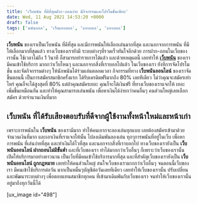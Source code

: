 ```yaml
---
title: 'เว็บพนัน ที่ดีที่สุดฝาก-ถอนง่าย มีกิจกรรมและโปรโมชั่นเพียบ'
date: Wed, 11 Aug 2021 14:53:20 +0000
draft: false
tags: ['พนันบอล', 'เว็บแทงบอล', 'แทงบอล', 'แทงบอล']
---
```


**เว็บพนัน** ของเราเป็นเว็บพนัน ที่ดีที่สุด และมีการพนันให้เลือกเล่นมากที่สุด และนอกจากการพนัน ที่มีให้เลือกมากที่สุดแล้ว ทางเว็บของเรายังมี ระบบต่างๆที่รวดเร็วทันใจอีกด้วย การฝาก-ถอนในเว็บของเรานั้น ใช้เวลาไม่ถึง 1 วินาที ก็สามารถทำรายการได้แล้ว และด้วยเหตุผลนี้ เลยทำให้ [**เว็บพนัน**](/archives/) ของเรา มีคนเข้าใช้บริการ มากกว่าเว็บไหนๆ และนอกจากสิ่งที่เราบอกไปแล้ว ในเว็บของเรา ยังทีการจัดโปรโมชั่น และจัดกิจกรรมต่างๆ ให้นักพนันได้ร่วมเล่นตลอดเวลา กิจกรรมที่ทาง **เว็บพนันออนไลน์** ของเราจัดขึ้นตอนนี้ เป็นการสมัครสมาชิกครั้งแรก ได้รับเครดิตฟรีมากถึง 80% เลยทีเดียว ไม่ว่าคุณจะสมัครเท่าไหร่ คุณก็จะได้สูงสุดที่ 80% แต่ถ้าคุณสมัครเยอะ คุณก็จะได้เงินฟรี ที่ทางเว็บของเราแจกให้ เยอะเพิ่มขึ้นเหมือนกัน และทำให้คุณสามารถเล่นพนัน เพื่อหาเงินได้ง่ายกว่าคนอื่นๆ คนส่วนใหญ่เลยเลือกสมัคร ด้วยจำนวนเงินที่มาก

**เว็บพนัน ที่ได้รับเสียงตอบรับที่ดีจากผู้ใช้งานทั้งหน้าใหม่และหน้าเก่า**
-------------------------------------------------------------------------

เพราะการพนันใน **เว็บพนัน** ของเรามีมาก ทำให้คนเยากจะลองเล่นทุกแบบ เลยต้องสมัครเข้ามาด้วย จำนวนเงินที่มาก และเอาเงินที่เราแจกให้นั้น ไปลงเดิมพันลองเล่น ทุกๆการพนันที่อยู่ในเว็บ เพื่อหาการพนัน ที่เล่นง่ายที่สุด และทำเงินได้ไวที่สุด และนอกจากสิ่งที่เราบอกไป ทางเว็บของเรายังเป็น **เว็บพนันออนไลน์ ฝากถอนไม่มีขั้นต่ำ** และที่เว็บของเรา ทำได้มากกว่าเว็บอื่นๆ ก็เพราะว่าเว็บของเรานั้น เปิดให้บริการมาอย่างยาวนาน เป็นเว็บที่มีคนเข้าใช้บริการมากที่สุด และที่สำคัญเว็บของเรายังเป็น **เว็บพนันออนไลน์ ถูกกฎหมาย** เลยทำให้คนส่วนใหญ่ สนใจเว็บของเรามากกว่าเว็บอื่นๆ จนตอนนี้เว็บของเรา มีคนเข้าใช้บริการต่อวัน มากเป็นหมื่นๆบัญชีต่อวันเลยทีเดียว เลยทำให้เว็บของเรานั้น ปรับเปลี่ยนและพัฒนาระบบต่างๆ เพื่อตอบแทนสมาชิกทุกคน ที่เข้ามาเดิมพันกับเว็บของเรา จนทำให้เว็บของเรานั้น อยู่มาถึงทุกวันนี้ได้

\[ux\_image id="498"\]